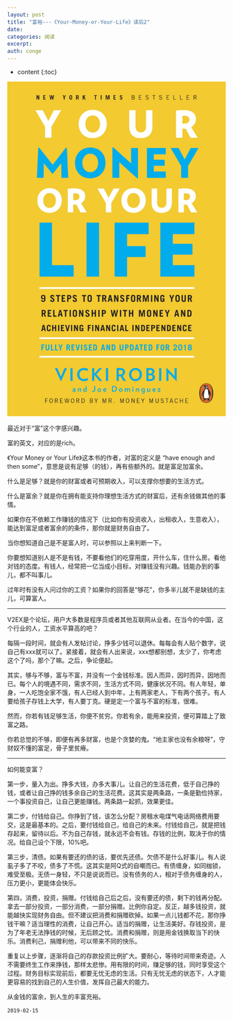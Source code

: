 ```yaml
---
layout: post
title: "富裕---《Your-Money-or-Your-Life》读后2"
date:
categories: 阅读
excerpt:
auth: conge
---
```

* content
{:toc}

![ ](/assets/images/阅读/118382-ef8216b6dd451f34.png)

最近对于“富”这个字感兴趣。

富的英文，对应的是rich。

《Your Money or Your Life》这本书的作者，对富的定义是 “have enough and then some”，意思是说有足够（的钱），再有些额外的。就是富足加富余。

什么是足够？就是你的财富或者可预期收入，可以支撑你想要的生活方式。

什么是富余？就是你在拥有能支持你理想生活方式的财富后，还有余钱做其他的事情。

如果你在不依赖工作赚钱的情况下（比如你有投资收入，出租收入，生意收入），能达到富足或者富余的的条件，那你就是财务自由了。

当你想知道自己是不是富人时，可以参照以上来判断一下。

你要想知道别人是不是有钱，不要看他们的吃穿用度，开什么车，住什么房。看他对钱的态度。有钱人，经常把一亿当成小目标，对赚钱没有兴趣。钱能办到的事儿，都不叫事儿。

过年时有没有人问过你的工资？如果你的回答是“够花”，你多半儿就不是缺钱的主儿，可算富人。

--------

V2EX是个论坛，用户大多数是程序员或者其他互联网从业者。在当今的中国，这个行业的人，工资水平算高的吧？

每隔一段时间，就会有人发帖讨论，挣多少钱可以退休。每每会有人贴个数字，说自己有xxx就可以了。紧接着，就会有人出来说，xxx想都别想，太少了，你考虑这个了吗，那个了嘛。之后，争论便起。

其实，够与不够，富与不富，并没有一个金钱标准。因人而异，因时而异，因地而已。每个人的境遇不同，需求不同，生活方式不同，健康状况不同。有人年轻，单身，一人吃饱全家不饿，有人已经人到中年，上有两家老人，下有两个孩子。有人要给孩子存钱上大学，有人要丁克。硬是定一个富与不富的标准，很难。

然而，你若有钱足够生活，你便不贫穷。你若有余，能用来投资，便可算踏上了致富之路。

你若总觉的不够，即便有再多财富，也是个贪婪的鬼。“地主家也没有余粮呀”，守财奴不懂的富足，骨子里贫瘠。

------

如何能变富？

第一步，量入为出。挣多大钱，办多大事儿。让自己的生活花费，低于自己挣的钱，或者让自己挣的钱多余自己的生活花费。这其实是两条路，一条是勤俭持家，一个事投资自己，让自己更能赚钱。两条路一起抓，效果更佳。

第二步，付钱给自己。你挣到了钱，该怎么分配？房租水电煤气电话网络费用要交，这是最基本的。之后，要付钱给自己，给自己的未来。付钱给自己，就是把钱存起来，留待以后。不为自己存钱，就永远不会有钱。存钱的比例，取决于你的情况。给自己设个下限，10%吧。

第三步，清债。如果有要还的债的话，要优先还债。欠债不是什么好事儿。有人说虱子多了不咬，债多了不慌。这其实是阿Q式的自嘲而已。有债缠身，如同枷锁，难受至极。无债一身轻，不只是说说而已。没有债务的人，相对于债务缠身的人，压力更小，更能体会快乐。

第四，消费，投资，捐赠。付钱给自己后之后，没有要还的债，剩下的钱再分配。拿去一部分投资，一部分消费，一部分捐赠。比例你自定。反正，越多钱投资，就能越快实现财务自由。但不建议把消费和捐赠砍掉。如果一点儿钱都不花，那你挣钱干嘛？适当理性的消费，让自己开心。适当的捐赠，让生活美好。存钱投资，是为了年老无法挣钱的时候，无后顾之忧。消费和捐赠，则是用金钱换取当下的快乐。消费利己，捐赠利他，可以带来不同的快乐。

重复以上步骤，逐渐将自己的存款投资比例扩大。要耐心，等待时间带来奇迹。人不需要终生工作来挣钱，那样太悲惨。用有限的时间，赚足够的钱，同时享受这个过程。财务目标实现前后，都要无忧无虑的生活。只有无忧无虑的状态下，人才能更容易的找到自己的人生价值，发挥自己最大的能力。

从金钱的富余，到人生的丰富充裕。

```
2019-02-15
```
